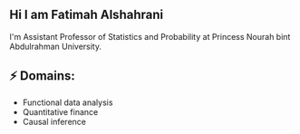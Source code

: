  
## Hi I am Fatimah Alshahrani
 I'm Assistant Professor of Statistics and Probability at Princess Nourah bint Abdulrahman University.


## ⚡ Domains:
- Functional data analysis
- Quantitative finance
- Causal inference
  
